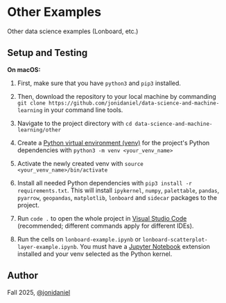 # Other Examples

Other data science examples (Lonboard, etc.)

## Setup and Testing

**On macOS:**

1. First, make sure that you have `python3` and `pip3` installed.

2. Then, download the repository to your local machine by commanding `git clone https://github.com/jonidaniel/data-science-and-machine-learning` in your command line tools.

3. Navigate to the project directory with `cd data-science-and-machine-learning/other`

4. Create a [Python virtual environment (venv)](https://docs.python.org/3/library/venv.html) for the project's Python dependencies with `python3 -m venv <your_venv_name>`

5. Activate the newly created venv with `source <your_venv_name>/bin/activate`

6. Install all needed Python dependencies with `pip3 install -r requirements.txt`. This will install `ipykernel`, `numpy`, `palettable`, `pandas`, `pyarrow`, `geopandas`, `matplotlib`, `lonboard` and `sidecar` packages to the project.

7. Run `code .` to open the whole project in [Visual Studio Code](https://code.visualstudio.com/) (recommended; different commands apply for different IDEs).

8. Run the cells on `lonboard-example.ipynb` or `lonboard-scatterplot-layer-example.ipynb`. You must have a [Jupyter Notebook](https://jupyter.org/) extension installed and your venv selected as the Python kernel.

## Author

Fall 2025, [@jonidaniel](https://github.com/jonidaniel)
